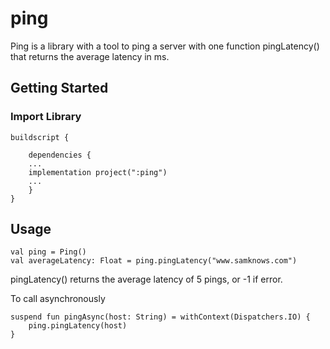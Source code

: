 # ping

Ping is a library with a tool to ping a server with one function pingLatency() that returns the average latency in ms.

## Getting Started

### Import Library

```app build.gradle
buildscript {

    dependencies {
    ...
    implementation project(":ping")
    ...
    }
}
```

## Usage

```
val ping = Ping()
val averageLatency: Float = ping.pingLatency("www.samknows.com")
```

pingLatency() returns the average latency of 5 pings, or -1 if error.

To call asynchronously

```
suspend fun pingAsync(host: String) = withContext(Dispatchers.IO) {
    ping.pingLatency(host)
}
            
```